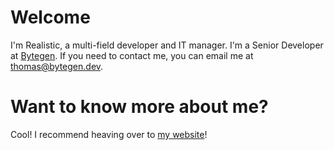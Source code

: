 # Welcome

I'm Realistic, a multi-field developer and IT manager. I'm a Senior Developer at [Bytegen](https://github.com/Bytegen). If you need to contact me, you can email me at [thomas@bytegen.dev](mailto:thomas@bytegen.dev).

# Want to know more about me?
Cool! I recommend heaving over to [my website](https://iirealisticdev.tech)!
